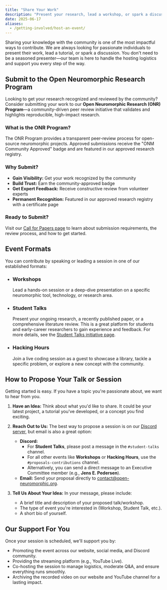 ```yaml
---
title: "Share Your Work"
description: "Present your research, lead a workshop, or spark a discussion. Learn how you can share your expertise with the Open Neuromorphic community through our various event formats."
date: 2025-06-17
aliases:
  - /getting-involved/host-an-event/
---
```


Sharing your knowledge with the community is one of the most impactful ways to contribute. We are always looking for passionate individuals to present their work, lead a tutorial, or spark a discussion. You don't need to be a seasoned presenter—our team is here to handle the hosting logistics and support you every step of the way.

## Submit to the Open Neuromorphic Research Program

Looking to get your research recognized and reviewed by the community? Consider submitting your work to our **Open Neuromorphic Research (ONR) Program**—a community-driven peer review initiative that validates and highlights reproducible, high-impact research.

### What is the ONR Program?

The ONR Program provides a transparent peer-review process for open-source neuromorphic projects. Approved submissions receive the "ONM Community Approved" badge and are featured in our approved research registry.

### Why Submit?

-   **Gain Visibility:** Get your work recognized by the community
-   **Build Trust:** Earn the community-approved badge
-   **Get Expert Feedback:** Receive constructive review from volunteer experts
-   **Permanent Recognition:** Featured in our approved research registry with a certificate page

### Ready to Submit?

Visit our [Call for Papers page](/blog/announcing-the-onr-program/) to learn about submission requirements, the review process, and how to get started.

## Event Formats

You can contribute by speaking or leading a session in one of our established formats:

-   ### Workshops
    Lead a hands-on session or a deep-dive presentation on a specific neuromorphic tool, technology, or research area.

-   ### Student Talks
    Present your ongoing research, a recently published paper, or a comprehensive literature review. This is a great platform for students and early-career researchers to gain experience and feedback. For more details, see the [Student Talks initiative page](/neuromorphic-computing/initiatives/student-talks-initiative/).

-   ### Hacking Hours
    Join a live coding session as a guest to showcase a library, tackle a specific problem, or explore a new concept with the community.

## How to Propose Your Talk or Session

Getting started is easy. If you have a topic you're passionate about, we want to hear from you.

1.  **Have an Idea:** Think about what you'd like to share. It could be your latest project, a tutorial you've developed, or a concept you find exciting.

2.  **Reach Out to Us:** The best way to propose a session is on our [Discord server](https://discord.gg/hUygPUdD8E), but email is also a great option:
    -   **Discord:**
        -   For **Student Talks**, please post a message in the `#student-talks` channel.
        -   For all other events like **Workshops** or **Hacking Hours**, use the `#proposals-contributions` channel.
        -   Alternatively, you can send a direct message to an Executive Committee member (e.g., **Jens E. Pedersen**).
    -   **Email:** Send your proposal directly to [contact@open-neuromorphic.org](mailto:contact@open-neuromorphic.org).

3.  **Tell Us About Your Idea:** In your message, please include:
    -   A brief title and description of your proposed talk/workshop.
    -   The type of event you're interested in (Workshop, Student Talk, etc.).
    -   A short bio of yourself.

## Our Support For You

Once your session is scheduled, we'll support you by:
-   Promoting the event across our website, social media, and Discord community.
-   Providing the streaming platform (e.g., YouTube Live).
-   Co-hosting the session to manage logistics, moderate Q&A, and ensure everything runs smoothly.
-   Archiving the recorded video on our website and YouTube channel for a lasting impact.
